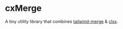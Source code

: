 # cxMerge

A tiny utility library that combines [tailwind-merge](https://www.npmjs.com/package/tailwind-merge) & [clsx](https://www.npmjs.com/package/clsx).
